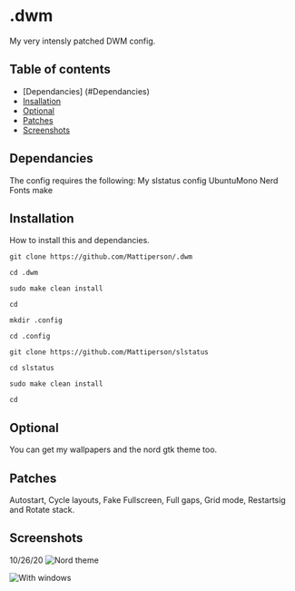 # .dwm
My very intensly patched DWM config.

## Table of contents
* [Dependancies] (#Dependancies)
* [Insallation](#Installation)
* [Optional](#Optional)
* [Patches](#Patches)
* [Screenshots](#Screenshots)

## Dependancies
The config requires the following:
My slstatus config
UbuntuMono Nerd Fonts
make

	
## Installation
How to install this and dependancies.
```
git clone https://github.com/Mattiperson/.dwm

cd .dwm

sudo make clean install

cd

mkdir .config

cd .config

git clone https://github.com/Mattiperson/slstatus

cd slstatus

sudo make clean install

cd

```

## Optional
You can get my wallpapers and the nord gtk theme too.

## Patches
Autostart, Cycle layouts, Fake Fullscreen, Full gaps, Grid mode, Restartsig and Rotate stack.

## Screenshots
10/26/20
![Nord theme](https://i.imgur.com/ZTrx3yT.png)

![With windows](https://i.imgur.com/2sEzZgh.png)
